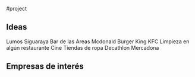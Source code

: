 #project 
## Ideas
Lumos
Siguaraya
Bar de las Areas
Mcdonald
Burger King
KFC
Limpieza en algún restaurante
Cine
Tiendas de ropa
Decathlon
Mercadona

## Empresas de interés